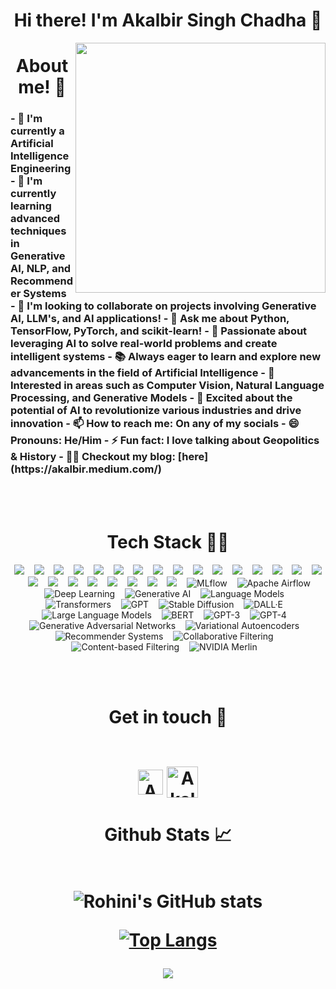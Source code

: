 <h1 align="center">Hi there! I'm Akalbir Singh Chadha 👋 </h1>

<img class="fit-picture" align="right"
     width="400" height="400"
     src="https://i.imgur.com/iigzIrT.png">
<h1 align="center">About me! 🚀</h1>

<!--
Here are some ideas to get you started:
-->

<h3>
- 🔭 I'm currently a Artificial Intelligence Engineering  
- 🌱 I'm currently learning advanced techniques in Generative AI, NLP, and Recommender Systems  
- 👯 I'm looking to collaborate on projects involving Generative AI, LLM's, and AI applications!  
- 💬 Ask me about Python, TensorFlow, PyTorch, and scikit-learn!  
- 🤖 Passionate about leveraging AI to solve real-world problems and create intelligent systems  
- 📚 Always eager to learn and explore new advancements in the field of Artificial Intelligence  
- 🧠 Interested in areas such as Computer Vision, Natural Language Processing, and Generative Models  
- 🚀 Excited about the potential of AI to revolutionize various industries and drive innovation  
- 📫 How to reach me: On any of my socials  
- 😄 Pronouns: He/Him  
- ⚡ Fun fact: I love talking about Geopolitics & History  
- ✍🏼 Checkout my blog: [here](https://akalbir.medium.com/)  
</h3>
<br />
<br>

<h1 align="center">Tech Stack 👩‍💻</h1>
<p align="center">
<img src="https://img.shields.io/badge/django-092E20.svg?&style=for-the-badge&logo=django&logoColor=white" />&nbsp;&nbsp;&nbsp;
<img src="https://img.shields.io/badge/python-3670A0?style=for-the-badge&logo=python&logoColor=ffdd54" />&nbsp;&nbsp;&nbsp;
<img src="https://img.shields.io/badge/bootstrap-563d7c.svg?&style=for-the-badge&logo=bootstrap&logoColor=white" />&nbsp;&nbsp;&nbsp;
<img src="https://img.shields.io/badge/Sqlite-20639B.svg?&style=for-the-badge&logo=sqlite&logoColor=white" />&nbsp;&nbsp;&nbsp;
<img src="https://img.shields.io/badge/flask-FFFFFF.svg?&style=for-the-badge&logo=flask&logoColor=black" />&nbsp;&nbsp;&nbsp;
<img src="https://img.shields.io/badge/javascript-%23323330.svg?style=for-the-badge&logo=javascript&logoColor=%23F7DF1E" />&nbsp;&nbsp;&nbsp;
<img src="https://img.shields.io/badge/git-%23F05033.svg?style=for-the-badge&logo=git&logoColor=white"/>&nbsp;&nbsp;&nbsp;
<img src="https://img.shields.io/badge/Keras-%23D00000.svg?style=for-the-badge&logo=Keras&logoColor=white"/>&nbsp;&nbsp;&nbsp;
<img src="https://img.shields.io/badge/numpy-%23013243.svg?style=for-the-badge&logo=numpy&logoColor=white"/>&nbsp;&nbsp;&nbsp;
<img src="https://img.shields.io/badge/pandas-%23150458.svg?style=for-the-badge&logo=pandas&logoColor=white"/>&nbsp;&nbsp;&nbsp;
<img src="https://img.shields.io/badge/scikit--learn-%23F7931E.svg?style=for-the-badge&logo=scikit-learn&logoColor=white"/>&nbsp;&nbsp;&nbsp; 
<img src="https://img.shields.io/badge/c++-%2300599C.svg?style=for-the-badge&logo=c%2B%2B&logoColor=white"/>&nbsp;&nbsp;&nbsp; 
<img src="https://img.shields.io/badge/css3-%231572B6.svg?style=for-the-badge&logo=css3&logoColor=white"/>&nbsp;&nbsp;&nbsp; 
<img src="https://img.shields.io/badge/html5-%23E34F26.svg?style=for-the-badge&logo=html5&logoColor=white"/>&nbsp;&nbsp;&nbsp;  
<img src="https://img.shields.io/badge/markdown-%23000000.svg?style=for-the-badge&logo=markdown&logoColor=white"/>&nbsp;&nbsp;&nbsp;  
<img src="https://img.shields.io/badge/MongoDB-%234ea94b.svg?style=for-the-badge&logo=mongodb&logoColor=white"/>&nbsp;&nbsp;&nbsp; 
<img src="https://img.shields.io/badge/mysql-%2300f.svg?style=for-the-badge&logo=mysql&logoColor=white"/>&nbsp;&nbsp;&nbsp; 
<img src="https://img.shields.io/badge/tensorflow-%23FF6F00.svg?style=for-the-badge&logo=tensorflow&logoColor=white" />&nbsp;&nbsp;&nbsp;
<img src="https://img.shields.io/badge/pytorch-%23EE4C2C.svg?style=for-the-badge&logo=pytorch&logoColor=white" />&nbsp;&nbsp;&nbsp;
<img src="https://img.shields.io/badge/jupyter-%23F37626.svg?style=for-the-badge&logo=jupyter&logoColor=white" />&nbsp;&nbsp;&nbsp;
<img src="https://img.shields.io/badge/opencv-%23white.svg?style=for-the-badge&logo=opencv&logoColor=white" />&nbsp;&nbsp;&nbsp;
<img src="https://img.shields.io/badge/colab-%23F9AB00.svg?style=for-the-badge&logo=google-colab&color=525252" />&nbsp;&nbsp;&nbsp;
<img src="https://img.shields.io/badge/fastai-%2300A4E4.svg?style=for-the-badge&logo=fastai&logoColor=white" />&nbsp;&nbsp;&nbsp;
<img src="https://img.shields.io/badge/huggingface-%23FFCC00.svg?style=for-the-badge&logo=huggingface&logoColor=black" />&nbsp;&nbsp;&nbsp;
<img src="https://img.shields.io/badge/mlflow-%23d9ead3.svg?style=for-the-badge&logo=numpy&logoColor=blue" alt="MLflow"/>&nbsp;&nbsp;&nbsp;
<img src="https://img.shields.io/badge/Apache%20Airflow-017CEE?style=for-the-badge&logo=Apache%20Airflow&logoColor=white" alt="Apache Airflow"/>&nbsp;&nbsp;&nbsp;
<img src="https://img.shields.io/badge/deep%20learning-FF6F00.svg?style=for-the-badge&logo=TensorFlow&logoColor=white" alt="Deep Learning"/>&nbsp;&nbsp;&nbsp;
<img src="https://img.shields.io/badge/generative%20ai-FF4B4B.svg?style=for-the-badge&logo=OpenAI&logoColor=white" alt="Generative AI"/>&nbsp;&nbsp;&nbsp;
<img src="https://img.shields.io/badge/language%20models-000000.svg?style=for-the-badge&logo=OpenAI&logoColor=white" alt="Language Models"/>&nbsp;&nbsp;&nbsp;
<img src="https://img.shields.io/badge/transformers-FCC624.svg?style=for-the-badge&logo=PyTorch&logoColor=black" alt="Transformers"/>&nbsp;&nbsp;&nbsp;
<img src="https://img.shields.io/badge/gpt-000000.svg?style=for-the-badge&logo=OpenAI&logoColor=white" alt="GPT"/>&nbsp;&nbsp;&nbsp;
<img src="https://img.shields.io/badge/stable%20diffusion-7B42BC.svg?style=for-the-badge&logo=Stable-Diffusion&logoColor=white" alt="Stable Diffusion"/>&nbsp;&nbsp;&nbsp;
<img src="https://img.shields.io/badge/dall%C2%B7e-000000.svg?style=for-the-badge&logo=OpenAI&logoColor=white" alt="DALL·E"/>&nbsp;&nbsp;&nbsp;
<img src="https://img.shields.io/badge/llms-FF6F00.svg?style=for-the-badge&logo=OpenAI&logoColor=white" alt="Large Language Models"/>&nbsp;&nbsp;&nbsp;
<img src="https://img.shields.io/badge/bert-F7DF1E.svg?style=for-the-badge&logo=PyTorch&logoColor=black" alt="BERT"/>&nbsp;&nbsp;&nbsp;
<img src="https://img.shields.io/badge/gpt--3-000000.svg?style=for-the-badge&logo=OpenAI&logoColor=white" alt="GPT-3"/>&nbsp;&nbsp;&nbsp;
<img src="https://img.shields.io/badge/gpt--4-000000.svg?style=for-the-badge&logo=OpenAI&logoColor=white" alt="GPT-4"/>&nbsp;&nbsp;&nbsp;
<img src="https://img.shields.io/badge/generative%20adversarial%20networks-FF0000.svg?style=for-the-badge&logo=TensorFlow&logoColor=white" alt="Generative Adversarial Networks"/>&nbsp;&nbsp;&nbsp;
<img src="https://img.shields.io/badge/variational%20autoencoders-FFA500.svg?style=for-the-badge&logo=PyTorch&logoColor=black" alt="Variational Autoencoders"/>&nbsp;&nbsp;&nbsp;
<img src="https://img.shields.io/badge/recommender%20systems-006400.svg?style=for-the-badge&logo=scikit-learn&logoColor=white" alt="Recommender Systems"/>&nbsp;&nbsp;&nbsp;
<img src="https://img.shields.io/badge/collaborative%20filtering-FF69B4.svg?style=for-the-badge&logo=pandas&logoColor=white" alt="Collaborative Filtering"/>&nbsp;&nbsp;&nbsp;
<img src="https://img.shields.io/badge/content--based%20filtering-9400D3.svg?style=for-the-badge&logo=NumPy&logoColor=white" alt="Content-based Filtering"/>&nbsp;&nbsp;&nbsp;
<img src="https://img.shields.io/badge/nvidia%20merlin-76B900.svg?style=for-the-badge&logo=nvidia&logoColor=white" alt="NVIDIA Merlin"/>&nbsp;&nbsp;&nbsp;

</p>     

<br />
<br>


<h1 align="center">Get in touch 🤝
<br />
<br>

[<img align="center" alt="Akalbir17 | Linkedln" width="40px" src="https://cdn2.iconfinder.com/data/icons/social-media-2285/512/1_Linkedin_unofficial_colored_svg-512.png" />][linkedin]
[<img align="center" alt="Akalbir17 | Gmail" width="50px" src="https://cdn4.iconfinder.com/data/icons/logos-brands-in-colors/48/google-gmail-512.png"/>][gmail]
</h1>

<h1 align="center">Github Stats 📈
<br />
<br>     
     
     
![Rohini's GitHub stats](https://github-readme-stats.vercel.app/api?username=Akalbir17&show_icons=true&theme=dark&count_private=true&include_all_commits=true)    
     
[![Top Langs](https://github-readme-stats.vercel.app/api/top-langs/?username=Akalbir17&layout=compact&theme=dark)](https://github.com/RohiniRG/github-readme-stats)

<p align="center">
   <img src="https://komarev.com/ghpvc/?username=Akalbir17&label=PROFILE+VIEWS&style=flat-square&color=blue")
</p>  
     

[linkedin]: https://www.linkedin.com/in/akkalbeir/
[gmail]: chadhakalbirsingh@gmail.com

<br /> 


